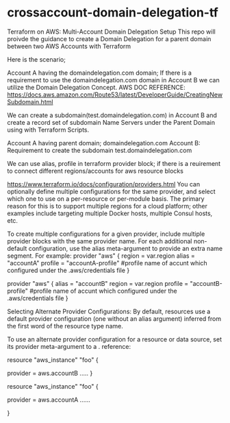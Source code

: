 # crossaccount-domain-delegation-tf
Terraform on AWS: Multi-Account Domain Delegation Setup
This repo will proivde the guidance to create a Domain Delegation for a parent domain between two AWS Accounts with Terraform

Here is the scenario;

Account A having the domaindelegation.com domain; If there is a requirement to use the domaindelegation.com domain in Account B we can utilize the Domain Delegation Concept.
AWS DOC REFERENCE: https://docs.aws.amazon.com/Route53/latest/DeveloperGuide/CreatingNewSubdomain.html

We can create a subdomain(test.domaindelegation.com) in Account B and create a record set of subdomain Name Servers under the Parent Domain using with Terraform Scripts.

Account A having parent domain; domaindelegation.com
Account B: Requirement to create the subdomain test.domaindelegation.com

We can use alias, profile in terraform provider block; if there is a reuirement to connect different regions/accounts for aws resource blocks

https://www.terraform.io/docs/configuration/providers.html
You can optionally define multiple configurations for the same provider, and select which one to use on a per-resource or per-module basis. The primary reason for this is to support multiple regions for a cloud platform; other examples include targeting multiple Docker hosts, multiple Consul hosts, etc.

To create multiple configurations for a given provider, include multiple provider blocks with the same provider name. For each additional non-default configuration, use the alias meta-argument to provide an extra name segment. For example:
provider "aws" {
  region  = var.region
  alias   = "accountA"
  profile = "accountA-profile" #profile name of accunt which configured under the .aws/credentials file
}

provider "aws" {
  alias   = "accountB"
  region  = var.region
  profile = "accountB-profile" #profile name of accunt which configured under the .aws/credentials file
}

Selecting Alternate Provider Configurations:
By default, resources use a default provider configuration (one without an alias argument) inferred from the first word of the resource type name.

To use an alternate provider configuration for a resource or data source, set its provider meta-argument to a <PROVIDER NAME>.<ALIAS> reference:

resource "aws_instance" "foo" {

  provider = aws.accountB
  .....
}

resource "aws_instance" "foo" {

  provider = aws.accountA
  ......
 
}